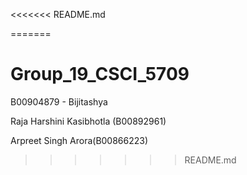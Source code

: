 <<<<<<< README.md

=======
# Group_19_CSCI_5709
B00904879 - Bijitashya

Raja Harshini Kasibhotla (B00892961)

Arpreet Singh Arora(B00866223)
>>>>>>> README.md
